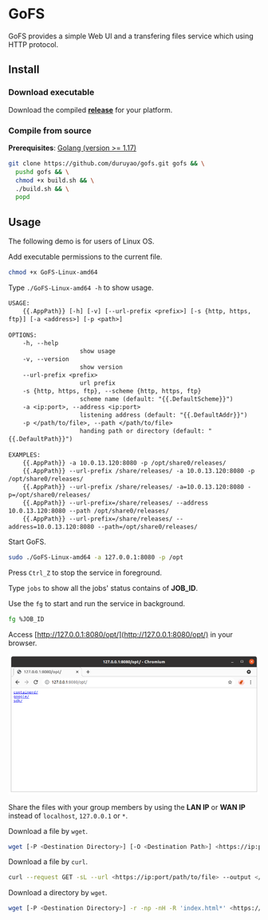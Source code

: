 # GoFS

GoFS provides a simple Web UI and a transfering files service which using HTTP protocol.

## Install

### Download executable

Download the compiled **[release](https://github.com/duruyao/gofs/releases)** for your platform.

### Compile from source

**Prerequisites**: [Golang (version >= 1.17)](https://golang.org/)

```bash
git clone https://github.com/duruyao/gofs.git gofs && \
  pushd gofs && \
  chmod +x build.sh && \
  ./build.sh && \
  popd
```

## Usage

The following demo is for users of Linux OS.

Add executable permissions to the current file.

```bash
chmod +x GoFS-Linux-amd64
```

Type `./GoFS-Linux-amd64 -h` to show usage.

```text
USAGE:
    {{.AppPath}} [-h] [-v] [--url-prefix <prefix>] [-s {http, https, ftp}] [-a <address>] [-p <path>]

OPTIONS:
    -h, --help
                    show usage
    -v, --version
                    show version
    --url-prefix <prefix>
                    url prefix
    -s {http, https, ftp}, --scheme {http, https, ftp}
                    scheme name (default: "{{.DefaultScheme}}")
    -a <ip:port>, --address <ip:port>
                    listening address (default: "{{.DefaultAddr}}")
    -p </path/to/file>,	--path </path/to/file>
                    handing path or directory (default: "{{.DefaultPath}}")

EXAMPLES:
    {{.AppPath}} -a 10.0.13.120:8080 -p /opt/share0/releases/
    {{.AppPath}} --url-prefix /share/releases/ -a 10.0.13.120:8080 -p /opt/share0/releases/
    {{.AppPath}} --url-prefix /share/releases/ -a=10.0.13.120:8080 -p=/opt/share0/releases/
    {{.AppPath}} --url-prefix=/share/releases/ --address 10.0.13.120:8080 --path /opt/share0/releases/
    {{.AppPath}} --url-prefix=/share/releases/ --address=10.0.13.120:8080 --path=/opt/share0/releases/
```

Start GoFS.

```bash
sudo ./GoFS-Linux-amd64 -a 127.0.0.1:8080 -p /opt
```

Press `Ctrl_Z` to stop the service in foreground.

Type `jobs` to show all the jobs' status contains of **JOB_ID**.

Use the `fg` to start and run the service in background.

```bash
fg %JOB_ID
```

Access [http://127.0.0.1:8080/opt/](http://127.0.0.1:8080/opt/) in your browser.

![img/browser-127.0.0.1.png](img/browser-127.0.0.1.png)

Share the files with your group members by using the **LAN IP** or **WAN IP** instead of `localhost`, `127.0.0.1` or `*`. 

Download a file by `wget`.

```bash
wget [-P <Destination Directory>] [-O <Destination Path>] <https://ip:port/path/to/file>
```

Download a file by `curl`.

```bash
curl --request GET -sL --url <https://ip:port/path/to/file> --output </path/to/file>
```

Download a directory by `wget`.

```bash
wget [-P <Destination Directory>] -r -np -nH -R 'index.html*' <https://ip:port/path/to/dir/>
```
